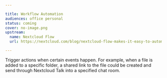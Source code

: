 ```yaml
---

title: Workflow Automation
audiences: office personal
status: coming
cover: no-image.png
upstream:
  name: Nextcloud Flow
  url: https://nextcloud.com/blog/nextcloud-flow-makes-it-easy-to-automate-actions-and-workflows/

---
```


Trigger actions when certain events happen. For example, when a file is added to a specific folder, a shared link to the file could be created and send through Nextcloud Talk into a specified chat room.
